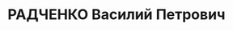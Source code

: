 ---
title: РАДЧЕНКО Василий Петрович
description: 'старший лейтенант, ком. батареи 254 СП Уральского ВО.

  ВКВС - 28.12.1937, ВМН. Расстрелян 28.12.1937, Челябинск'
---